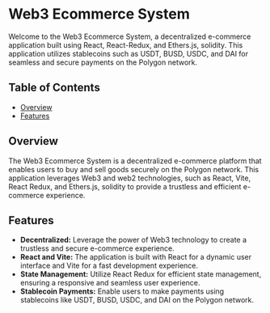 # Web3 Ecommerce System

Welcome to the Web3 Ecommerce System, a decentralized e-commerce application built using React, React-Redux, and Ethers.js, solidity. This application utilizes stablecoins such as USDT, BUSD, USDC, and DAI for seamless and secure payments on the Polygon network.

## Table of Contents

- [Overview](#overview)
- [Features](#features)

## Overview

The Web3 Ecommerce System is a decentralized e-commerce platform that enables users to buy and sell goods securely on the Polygon network. This application leverages Web3 and web2 technologies, such as React, Vite, React Redux, and Ethers.js, solidity to provide a trustless and efficient e-commerce experience.

## Features

- **Decentralized:** Leverage the power of Web3 technology to create a trustless and secure e-commerce experience.
- **React and Vite:** The application is built with React for a dynamic user interface and Vite for a fast development experience.
- **State Management:** Utilize React Redux for efficient state management, ensuring a responsive and seamless user experience.
- **Stablecoin Payments:** Enable users to make payments using stablecoins like USDT, BUSD, USDC, and DAI on the Polygon network.



